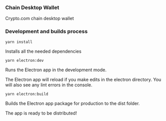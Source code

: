 ### Chain Desktop Wallet

Crypto.com chain desktop wallet

### Development and builds process

```
yarn install
```
Installs all the needed dependencies

```
yarn electron:dev
```
Runs the Electron app in the development mode.

The Electron app will reload if you make edits in the electron directory.
You will also see any lint errors in the console.


```
yarn electron:build
```
Builds the Electron app package for production to the dist folder.

The app is ready to be distributed! 